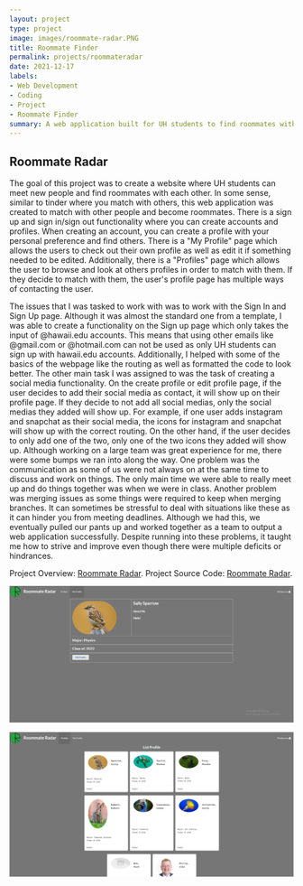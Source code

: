```yaml
---
layout: project
type: project
image: images/roommate-radar.PNG
title: Roommate Finder
permalink: projects/roommateradar
date: 2021-12-17
labels:
- Web Development
- Coding
- Project
- Roommate Finder
summary: A web application built for UH students to find roommates with each other and meet new people.
---
```


## Roommate Radar
The goal of this project was to create a website where UH students can meet new people and find roommates with each other. In some sense, similar to tinder where you match with others, this web application was created to match with other people and become roommates. There is a sign up and sign in/sign out functionality where you can create accounts and profiles. When creating an account, you can create a profile with your personal preference and find others. There is a "My Profile" page which allows the users to check out their own profile as well as edit it if something needed to be edited. Additionally, there is a "Profiles" page which allows the user to browse and look at others profiles in order to match with them. If they decide to match with them, the user's profile page has multiple ways of contacting the user.

The issues that I was tasked to work with was to work with the Sign In and Sign Up page. Although it was almost the standard one from a template, I was able to create a functionality on the Sign up page which only takes the input of @hawaii.edu accounts. This means that using other emails like @gmail.com or @hotmail.com can not be used as only UH students can sign up with hawaii.edu accounts. Additionally, I helped with some of the basics of the webpage like the routing as well as formatted the code to look better. The other main task I was assigned to was the task of creating a social media functionality. On the create profile or edit profile page, if the user decides to add their social media as contact, it will show up on their profile page. If they decide to not add all social medias, only the social medias they added will show up. For example, if one user adds instagram and snapchat as their social media, the icons for instagram and snapchat will show up with the correct routing. On the other hand, if the user decides to only add one of the two, only one of the two icons they added will show up. Although working on a large team was great experience for me, there were some bumps we ran into along the way. One problem was the communication as some of us were not always on at the same time to discuss and work on things. The only main time we were able to really meet up and do things together was when we were in class. Another problem was merging issues as some things were required to keep when merging branches. It can sometimes be stressful to deal with situations like these as it can hinder you from meeting deadlines. Although we had this, we eventually pulled our pants up and worked together as a team to output a web application successfully. Despite running into these problems, it taught me how to strive and improve even though there were multiple deficits or hindrances.

Project Overview: [Roommate Radar](https://roommate-radar.github.io/). Project Source Code: [Roommate Radar](https://github.com/roommate-radar/roommate-radar). 

<p><img class="ui centered image" src="/images/my_profile.PNG"></p>
<p><img class="ui centered image" src="/images/list_profiles.PNG"></p>



